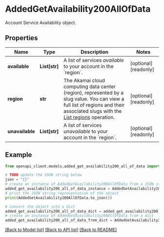 # AddedGetAvailability200AllOfData

Account Service Availability object.

## Properties

Name | Type | Description | Notes
------------ | ------------- | ------------- | -------------
**available** | **List[str]** | A list of services _available_ to your account in the &#x60;region&#x60;. | [optional] [readonly] 
**region** | **str** | The Akamai cloud computing data center (region), represented by a slug value. You can view a full list of regions and their associated slugs with the [List regions](https://techdocs.akamai.com/linode-api/reference/get-regions) operation. | [optional] [readonly] 
**unavailable** | **List[str]** | A list of services _unavailable_ to your account in the &#x60;region&#x60;. | [optional] [readonly] 

## Example

```python
from openapi_client.models.added_get_availability200_all_of_data import AddedGetAvailability200AllOfData

# TODO update the JSON string below
json = "{}"
# create an instance of AddedGetAvailability200AllOfData from a JSON string
added_get_availability200_all_of_data_instance = AddedGetAvailability200AllOfData.from_json(json)
# print the JSON string representation of the object
print(AddedGetAvailability200AllOfData.to_json())

# convert the object into a dict
added_get_availability200_all_of_data_dict = added_get_availability200_all_of_data_instance.to_dict()
# create an instance of AddedGetAvailability200AllOfData from a dict
added_get_availability200_all_of_data_from_dict = AddedGetAvailability200AllOfData.from_dict(added_get_availability200_all_of_data_dict)
```
[[Back to Model list]](../README.md#documentation-for-models) [[Back to API list]](../README.md#documentation-for-api-endpoints) [[Back to README]](../README.md)


